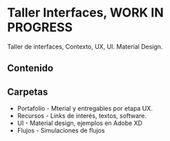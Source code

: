 # Taller Interfaces, WORK IN PROGRESS
Taller de interfaces, Contexto, UX, UI. Material Design.

## Contenido

## Carpetas

* Portafolio - Mterial y entregables por etapa UX.
* Recursos - Links de interés, textos, software.
* UI - Material design, ejemplos en Adobe XD
* Flujos - Simulaciones de flujos
